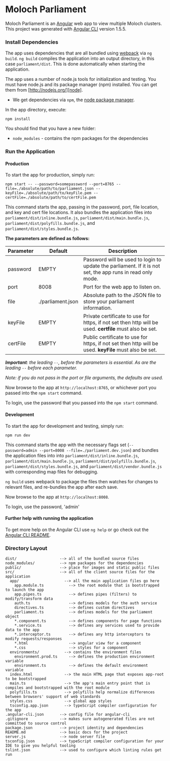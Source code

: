 # Moloch Parliament

Moloch Parliament is an [Angular][angular] web app to view multiple Moloch clusters.
This project was generated with [Angular CLI][angularcli] version 1.5.5.


### Install Dependencies

The app uses dependencies that are all bundled using [webpack][webpack] via `ng build`. `ng build` compiles the application into an output directory, in this case `parliament/dist`. This is done automatically when starting the application.

The app uses a number of node.js tools for initialization and testing. You must have node.js and its package manager (npm) installed. You can get them from [http://nodejs.org/][node].

* We get dependencies via `npm`, the [node package manager][npm].

In the app directory, execute:

```
npm install
```

You should find that you have a new folder:

* `node_modules` - contains the npm packages for the dependencies


### Run the Application

#### Production

To start the app for production, simply run:
```
npm start -- --password=somepassword --port=8765 --file=./absolute/path/to/parliament.json --keyFile=./absolute/path/to/keyFile.pem --certFile=./absolute/path/to/certFile.pem
```
This command starts the app, passing in the password, port, file location, and key and cert file locations. It also bundles the application files into `parliament/dist/inline.bundle.js`, `parliament/dist/main.bundle.js`, `parliament/dist/polyfills.bundle.js`, and `parliament/dist/styles.bundle.js`.

**The parameters are defined as follows:**

| Parameter | Default | Description |
| --------- | ------- | ----------- |
| password  | EMPTY   | Password will be used to login to update the parliament. If it is not set, the app runs in read only mode. |
| port      | 8008    | Port for the web app to listen on. |
| file      | ./parliament.json | Absolute path to the JSON file to store your parliament information. |
| keyFile   | EMPTY   | Private certificate to use for https, if not set then http will be used. **certfile** must also be set. |
| certFile  | EMPTY   | Public certificate to use for https, if not set then http will be used. **keyFile** must also be set. |

_**Important**: the leading `--`, before the parameters is essential. As are the leading `--` before each parameter._

_Note: if you do not pass in the port or file arguments, the defaults are used._

Now browse to the app at `http://localhost:8765`, or whichever port you passed into the `npm start` command.

To login, use the password that you passed into the `npm start` command.

#### Development

To start the app for development and testing, simply run:
```
npm run dev
```

This command starts the app with the necessary flags set (`--password=admin --port=8008 --file=./parliament.dev.json`) and bundles the application files into into `parliament/dist/inline.bundle.js`, `parliament/dist/main.bundle.js`, `parliament/dist/polyfills.bundle.js`, `parliament/dist/styles.bundle.js`, and `parliament/dist/vendor.bundle.js` with corresponding map files for debugging.

`ng build` uses webpack to package the files then watches for changes to relevant files, and re-bundles the app after each save.

Now browse to the app at `http://localhost:8008`.

To login, use the password, 'admin'

#### Further help with running the application

To get more help on the Angular CLI use `ng help` or go check out the [Angular CLI README](https://github.com/angular/angular-cli/blob/master/README.md).


### Directory Layout
```
dist/                   --> all of the bundled source files
node_modules/           --> npm packages for the dependencies
public/                 --> place for images and static public files
src/                    --> all of the client source files for the application
  app/                    --> all the main application files go here
    app.module.ts           --> the root module that is bootstrapped to launch the app
    app.pipes.ts            --> defines pipes (filters) to modify/transform data
    auth.ts                 --> defines models for the auth service
    directives.ts           --> defines custom directives
    parliament.ts           --> defines models for the parliament object
    *.component.ts          --> defines components for page functions
    *.service.ts            --> defines any services used to provide data to the app
    *.interceptor.ts        --> defines any http interceptors to modify requests/responses
    *.html                  --> angular view for a component
    *.css                   --> styles for a component
  environments/           --> contains the environment files
    environment.prod.ts     --> defines the production environment variable
    environment.ts          --> defines the default environment variable
  index.html              --> the main HTML page that exposes app-root to be bootstrapped
  main.ts                 --> the app's main entry point that is compiles and bootstrapped with the root module
  polyfills.ts            --> polyfills help normalize differences between browsers' support of web standards
  styles.css              --> global app styles
  tsconfig.app.json       --> typeScript compiler configuration for the app
.angular-cli.json       --> config file for angular-cli
.gitignore              --> makes sure autogenerated files are not committed to source control
package.json            --> project identity and dependencies
README.md               --> basic docs for the project
server.js               --> node server file
tsconfig.json           --> typeScript compiler configuration for your IDE to give you helpful tooling
tslint.json             --> used to configure which linting rules get run
```

[angular]: https://angular.io/
[angularcli]: https://github.com/angular/angular-cli
[webpack]: https://webpack.github.io/
[node]: https://nodejs.org
[npm]: https://www.npmjs.org/
